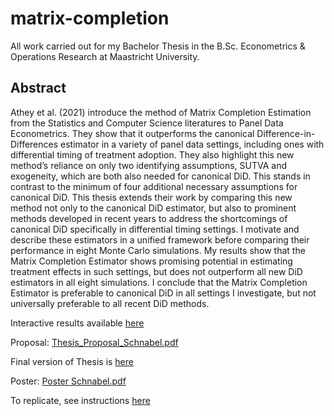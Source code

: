 # matrix-completion
All work carried out for my Bachelor Thesis in the B.Sc. Econometrics & Operations Research at Maastricht University.

## Abstract
Athey et al. (2021) introduce the method of Matrix Completion Estimation from the Statistics and Computer Science literatures to Panel Data Econometrics. They show that it outperforms the canonical Difference-in-Differences estimator in a variety of panel data settings, including ones with differential timing of treatment adoption. They also highlight this new method’s reliance on only two identifying assumptions, SUTVA and exogeneity, which are both also needed for canonical DiD. This stands in contrast to the minimum of four additional necessary assumptions for canonical DiD. This thesis extends their work by comparing this new method not only to the canonical DiD estimator, but also to prominent methods developed in recent years to address the shortcomings of canonical DiD specifically in differential timing settings. I motivate and describe these estimators in a unified framework before comparing their performance in eight Monte Carlo simulations. My results show that the Matrix Completion Estimator shows promising potential in estimating treatment effects in such settings, but does not outperform all new DiD estimators in all eight simulations. I conclude that the Matrix Completion Estimator is preferable to canonical DiD in all settings I investigate, but not universally preferable to all recent DiD methods.

Interactive results available [here](Results.html)

Proposal: [Thesis_Proposal_Schnabel.pdf](https://github.com/tobias-schnabel/matrix-completion/files/11892374/Thesis_Proposal_Schnabel.pdf)

Final version of Thesis is [here](Thesis_Schnabel.pdf)

Poster: [Poster Schnabel.pdf](https://github.com/tobias-schnabel/matrix-completion/files/11892370/Poster.Schnabel.pdf)

To replicate, see instructions [here](Replication.md)

